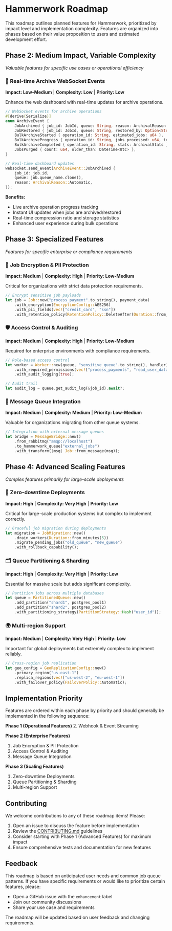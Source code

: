 # Hammerwork Roadmap

This roadmap outlines planned features for Hammerwork, prioritized by impact level and implementation complexity. Features are organized into phases based on their value proposition to users and estimated development effort.

## Phase 2: Medium Impact, Variable Complexity
*Valuable features for specific use cases or operational efficiency*

### 📡 Real-time Archive WebSocket Events
**Impact: Low-Medium** | **Complexity: Low** | **Priority: Low**

Enhance the web dashboard with real-time updates for archive operations.

```rust
// WebSocket events for archive operations
#[derive(Serialize)]
enum ArchiveEvent {
    JobArchived { job_id: JobId, queue: String, reason: ArchivalReason },
    JobRestored { job_id: JobId, queue: String, restored_by: Option<String> },
    BulkArchiveStarted { operation_id: String, estimated_jobs: u64 },
    BulkArchiveProgress { operation_id: String, jobs_processed: u64, total: u64 },
    BulkArchiveCompleted { operation_id: String, stats: ArchivalStats },
    JobsPurged { count: u64, older_than: DateTime<Utc> },
}

// Real-time dashboard updates
websocket.send_event(ArchiveEvent::JobArchived {
    job_id: job.id,
    queue: job.queue_name.clone(),
    reason: ArchivalReason::Automatic,
});
```

**Benefits:**
- Live archive operation progress tracking
- Instant UI updates when jobs are archived/restored
- Real-time compression ratio and storage statistics
- Enhanced user experience during bulk operations

## Phase 3: Specialized Features
*Features for specific enterprise or compliance requirements*

### 🔐 Job Encryption & PII Protection
**Impact: Medium** | **Complexity: High** | **Priority: Low-Medium**

Critical for organizations with strict data protection requirements.

```rust
// Encrypt sensitive job payloads
let job = Job::new("process_payment".to_string(), payment_data)
    .with_encryption(EncryptionConfig::AES256)
    .with_pii_fields(vec!["credit_card", "ssn"])
    .with_retention_policy(RetentionPolicy::DeleteAfter(Duration::from_days(7)));
```

### 🛡️ Access Control & Auditing
**Impact: Medium** | **Complexity: High** | **Priority: Low-Medium**

Required for enterprise environments with compliance requirements.

```rust
// Role-based access control
let worker = Worker::new(queue, "sensitive_queue".to_string(), handler)
    .with_required_permissions(vec!["process_payments", "read_user_data"])
    .with_audit_logging(true);

// Audit trail
let audit_log = queue.get_audit_log(&job_id).await?;
```

### 🔗 Message Queue Integration
**Impact: Medium** | **Complexity: Medium** | **Priority: Low-Medium**

Valuable for organizations migrating from other queue systems.

```rust
// Integration with external message queues
let bridge = MessageBridge::new()
    .from_rabbitmq("amqp://localhost")
    .to_hammerwork_queue("external_jobs")
    .with_transform(|msg| Job::from_message(msg));
```

## Phase 4: Advanced Scaling Features
*Complex features primarily for large-scale deployments*

### 🚀 Zero-downtime Deployments
**Impact: High** | **Complexity: Very High** | **Priority: Low**

Critical for large-scale production systems but complex to implement correctly.

```rust
// Graceful job migration during deployments
let migration = JobMigration::new()
    .drain_workers(Duration::from_minutes(5))
    .migrate_pending_jobs("old_queue", "new_queue")
    .with_rollback_capability();
```

### 🗂️ Queue Partitioning & Sharding
**Impact: High** | **Complexity: Very High** | **Priority: Low**

Essential for massive scale but adds significant complexity.

```rust
// Partition jobs across multiple databases
let queue = PartitionedQueue::new()
    .add_partition("shard1", postgres_pool1)
    .add_partition("shard2", postgres_pool2)
    .with_partitioning_strategy(PartitionStrategy::Hash("user_id"));
```

### 🌍 Multi-region Support
**Impact: Medium** | **Complexity: Very High** | **Priority: Low**

Important for global deployments but extremely complex to implement reliably.

```rust
// Cross-region job replication
let geo_config = GeoReplicationConfig::new()
    .primary_region("us-east-1")
    .replica_regions(vec!["us-west-2", "eu-west-1"])
    .with_failover_policy(FailoverPolicy::Automatic);
```

## Implementation Priority

Features are ordered within each phase by priority and should generally be implemented in the following sequence:

**Phase 1 (Operational Features)**
2. Webhook & Event Streaming

**Phase 2 (Enterprise Features)**
1. Job Encryption & PII Protection
2. Access Control & Auditing
3. Message Queue Integration

**Phase 3 (Scaling Features)**
1. Zero-downtime Deployments
2. Queue Partitioning & Sharding
3. Multi-region Support

## Contributing

We welcome contributions to any of these roadmap items! Please:

1. Open an issue to discuss the feature before implementation
2. Review the [CONTRIBUTING.md](CONTRIBUTING.md) guidelines
3. Consider starting with Phase 1 (Advanced Features) for maximum impact
4. Ensure comprehensive tests and documentation for new features

## Feedback

This roadmap is based on anticipated user needs and common job queue patterns. If you have specific requirements or would like to prioritize certain features, please:

- Open a GitHub issue with the `enhancement` label
- Join our community discussions
- Share your use case and requirements

The roadmap will be updated based on user feedback and changing requirements.
